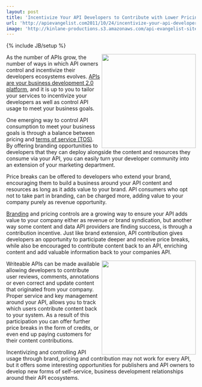 ```yaml
---
layout: post
title: 'Incentivize Your API Developers to Contribute with Lower Pricing'
url: 'http://apievangelist.com2011/10/24/incentivize-your-api-developers-to-contribute-with-lower-pricing/'
image: 'http://kinlane-productions.s3.amazonaws.com/api-evangelist-site/blog/api-monetization.jpg'
---
```

{% include JB/setup %}
<p>
     <img src="http://kinlane-productions.s3.amazonaws.com/api-evangelist/content-api-monetization.png"  width="250" align="right" />
</p>
<p>
     As the number of APIs grow, the number of ways in which API owners control and incentivize their developers ecosystems evolves. <a title="APIs are your business development platform" href="/2010/10/07/biz-dev-2-0/">APIs are your business development 2.0 platform</a>, and it is up to you to tailor your services to incentivize your developers as well as control API usage to meet your business goals.
</p>
<p>
     One emerging way to control API consumption to meet your business goals is through a balance between pricing and <a title="Terms of Service" href="/buildingblocks/terms_of_use__conditions.php">terms of service (TOS)</a>. By offering branding opportunities to developers that they can deploy alongside the content and resources they consume via your API, you can easily turn your developer community into an extension of your marketing department.
</p>
<p>
     Price breaks can be offered to developers who extend your brand, encouraging them to build a business around your API content and resources as long as it adds value to your brand. API consumers who opt not to take part in branding, can be charged more, adding value to your company purely as revenue opportunity.
</p>
<p>
     <a title="Branding" href="/buildingblocks/branding.php">Branding</a> and pricing controls are a growing way to ensure your API adds value to your company either as revenue or brand syndication, but another way some content and data API providers are finding success, is through a contribution incentive. Just like brand extension, API contribution gives developers an opportunity to participate deeper and receive price breaks, while also be encouraged to contribute content back to an API, enriching content and add valuable information back to your companies API.
</p>
<p>
     <img src="http://kinlane-productions.s3.amazonaws.com/api-evangelist/api-monetization.jpg"  width="250" align="right" />
</p>
<p>
     Writeable APIs can be made available allowing developers to contribute user reviews, comments, annotations or even correct and update content that originated from your company. Proper service and key management around your API, allows you to track which users contribute content back to your system. As a result of this participation you can offer further price breaks in the form of credits, or even end up paying customers for their content contributions.
</p>
<p>
     Incentivizing and controlling API usage through brand, pricing and contribution may not work for every API, but it offers some interesting opportunities for publishers and API owners to develop new forms of self-service, business development relationships around their API ecosystems.
</p>
